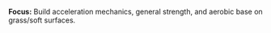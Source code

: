 **Focus:** Build acceleration mechanics, general strength, and aerobic base on grass/soft surfaces.

